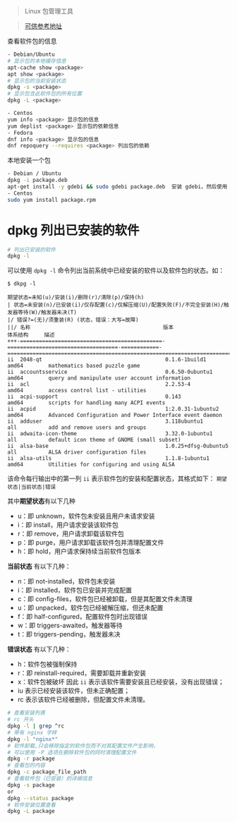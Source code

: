 > Linux 包管理工具

> [可供参考地址](https://linux.cn/article-8782-1.html)


查看软件包的信息

```bash
- Debian/Ubuntu    
# 显示包的本地缓存信息
apt-cache show <package> 
apt show <package>
# 显示包的当前安装状态 
dpkg -s <package> 
# 显示包含此软件包的所有位置
dpkg -L <package>

- Centos
yum info <package> 显示包的信息
yum deplist <package> 显示包的依赖信息
- Fedora 
dnf info <package> 显示包的信息
dnf repoquery --requires <package> 列出包的依赖
```




本地安装一个包

```bash
- Debian / Ubuntu
dpkg -i package.deb
apt-get install -y gdebi && sudo gdebi package.deb  安装 gdebi，然后使用 gdebi 安装 package.deb 并处理缺失的依赖
- Centos
sudo yum install package.rpm
```

dpkg 列出已安装的软件
===
```bash
# 列出已安装的软件
dpkg -l
```

可以使用 `dpkg -l` 命令列出当前系统中已经安装的软件以及软件包的状态。如：

```
$ dkpg -l

期望状态=未知(u)/安装(i)/删除(r)/清除(p)/保持(h)
| 状态=未安装(n)/已安装(i)/仅存配置(c)/仅解压缩(U)/配置失败(F)/不完全安装(H)/触发器等待(W)/触发器未决(T)
|/ 错误?=(无)/须重装(R) (状态，错误：大写=故障)
||/ 名称                                          版本                                体系结构     描述
+++-=============================================-===================================-============-===============================================================================
ii  2048-qt                                       0.1.6-1build1                       amd64        mathematics based puzzle game
ii  accountsservice                               0.6.50-0ubuntu1                     amd64        query and manipulate user account information
ii  acl                                           2.2.53-4                            amd64        access control list - utilities
ii  acpi-support                                  0.143                               amd64        scripts for handling many ACPI events
ii  acpid                                         1:2.0.31-1ubuntu2                   amd64        Advanced Configuration and Power Interface event daemon
ii  adduser                                       3.118ubuntu1                        all          add and remove users and groups
ii  adwaita-icon-theme                            3.32.0-1ubuntu1                     all          default icon theme of GNOME (small subset)
ii  alsa-base                                     1.0.25+dfsg-0ubuntu5                all          ALSA driver configuration files
ii  alsa-utils                                    1.1.8-1ubuntu1                      amd64        Utilities for configuring and using ALSA

```


该命令每行输出中的第一列 `ii` 表示软件包的安装和配置状态，其格式如下： `期望状态|当前状态|错误`

其中**期望状态**有以下几种

- u：即 unknown，软件包未安装且用户未请求安装
- i：即 install，用户请求安装该软件包
- r：即 remove，用户请求卸载该软件包
- p：即 purge，用户请求卸载该软件包并清理配置文件
- h：即 hold，用户请求保持续当前软件包版本

**当前状态** 有以下几种：

- n：即 not-installed，软件包未安装
- i：即 installed，软件包已安装并完成配置
- c：即 config-files，软件包已经被卸载，但是其配置文件未清理
- u：即 unpacked，软件包已经被解压缩，但还未配置
- f：即 half-configured，配置软件包时出现错误
- w：即 triggers-awaited，触发器等待
- t：即 triggers-pending，触发器未决

**错误状态** 有以下几种：

- h：软件包被强制保持
- r：即 reinstall-required，需要卸载并重新安装
- x：软件包被破坏
因此 `ii` 表示该软件需要安装且已经安装，没有出现错误；
- iu 表示已经安装该软件，但未正确配置；
- rc 表示该软件已经被删除，但配置文件未清理。

````bash
# 查看安装列表
# rc 开头
dpkg -l | grep ^rc
# 带有 nginx 字样
dpkg -l "nginx*"
# 软件卸载,只会移除指定的软件包而不对其配置文件产生影响，
# 可以使用 -P 选项在删除软件包的同时清理配置文件
dpkg -r package
# 查看包的内容
dpkg -c package_file_path
# 查看软件包（已安装）的详细信息
dpkg -s package 
or
dpkg --status package
# 软件安装位置查看
dpkg -L package

````

